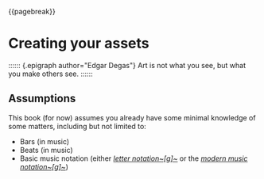 {{pagebreak}}

Creating your assets
=======================

:::::: {.epigraph author="Edgar Degas"}
Art is not what you see, but what you make others see.
::::::

Assumptions
-----------

This book (for now) assumes you already have some minimal knowledge of some matters, including but not limited to:

- Bars (in music)
- Beats (in music)
- Basic music notation (either *[letter notation~\[g\]~](#gl_lettermusicnotation)* or the *[modern music notation~\[g\]~](#gl_modernmusicnotation)*)

